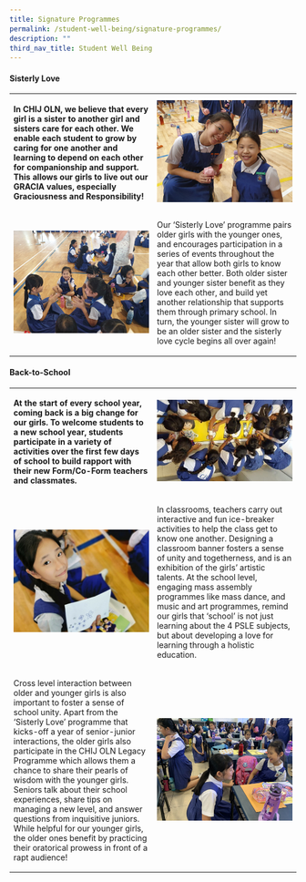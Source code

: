 ```yaml
---
title: Signature Programmes
permalink: /student-well-being/signature-programmes/
description: ""
third_nav_title: Student Well Being
---
```


<h4><strong>Sisterly Love</strong></h4>
<table style="border-collapse: collapse; width: 100%;" border="0">
<tbody>
<tr>
<th style="width: 50%;">
<p style="text-align: left;">In CHIJ OLN, we believe that every girl is a sister to another girl and sisters care for each other. We enable each student to grow by caring for one another and learning to depend on each other for companionship and support. This allows our girls to live out our GRACIA values, especially Graciousness and Responsibility!</p>
</th>
<td style="width: 50%;"><img src="/images/sp1.jpg"></td>
</tr>
<tr>
<td style="width: 50%;"><img src="/images/sp2.jpg"></td>
<td style="width: 50%;">
<p>Our &lsquo;Sisterly Love&rsquo; programme pairs older girls with the younger ones, and encourages participation in a series of events throughout the year that allow both girls to know each other better. Both older sister and younger sister benefit as they love each other, and build yet another relationship that supports them through primary school. In turn, the younger sister will grow to be an older sister and the sisterly love cycle begins all over again!</p>
</td>
</tr>
</tbody>
</table>
<h4><strong>Back-to-School</strong></h4>
<table style="border-collapse: collapse; width: 100%;" border="0">
<tbody>
<tr>
<th style="width: 50%;">
<p style="text-align: left;">At the start of every school year, coming back is a big change for our girls. To welcome students to a new school year, students participate in a variety of activities over the first few days of school to build rapport with their new Form/Co-Form teachers and classmates.</p>
</th>
<td style="width: 50%;"><img src="/images/sp3.jpg"></td>
</tr>
<tr>
<td style="width: 50%;"><img src="/images/sp4.jpg"></td>
<td style="width: 50%;">
<p>In classrooms, teachers carry out interactive and fun ice-breaker activities to help the class get to know one another. Designing a classroom banner fosters a sense of unity and togetherness, and is an exhibition of the girls&rsquo; artistic talents. At the school level, engaging mass assembly programmes like mass dance, and music and art programmes, remind our girls that &lsquo;school&rsquo; is not just learning about the 4 PSLE subjects, but about developing a love for learning through a holistic education.</p>
</td>
</tr>
<tr>
<td style="width: 50%;">
<p>Cross level interaction between older and younger girls is also important to foster a sense of school unity. Apart from the &lsquo;Sisterly Love&rsquo; programme that kicks-off a year of senior-junior interactions, the older girls also participate in the CHIJ OLN Legacy Programme which allows them a chance to share their pearls of wisdom with the younger girls. Seniors talk about their school experiences, share tips on managing a new level, and answer questions from inquisitive juniors. While helpful for our younger girls, the older ones benefit by practicing their oratorical prowess in front of a rapt audience!</p>
</td>
<td style="width: 50%;"><img src="/images/sp5.jpg"></td>
</tr>
</tbody>
</table>
